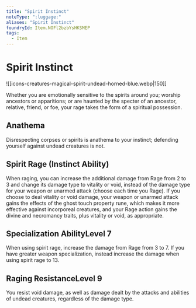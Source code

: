 ```yaml
---
title: "Spirit Instinct"
noteType: ":luggage:"
aliases: "Spirit Instinct"
foundryId: Item.NOFl2bzbYsHKSMEP
tags:
  - Item
---
```


# Spirit Instinct
![[icons-creatures-magical-spirit-undead-horned-blue.webp|150]]

Whether you are emotionally sensitive to the spirits around you; worship ancestors or apparitions; or are haunted by the specter of an ancestor, relative, friend, or foe, your rage takes the form of a spiritual possession.

## Anathema

Disrespecting corpses or spirits is anathema to your instinct; defending yourself against undead creatures is not.

## Spirit Rage (Instinct Ability)

When raging, you can increase the additional damage from Rage from 2 to 3 and change its damage type to vitality or void, instead of the damage type for your weapon or unarmed attack (choose each time you Rage). If you choose to deal vitality or void damage, your weapon or unarmed attack gains the effects of the ghost touch property rune, which makes it more effective against incorporeal creatures, and your Rage action gains the divine and necromancy traits, plus vitality or void, as appropriate.

## Specialization AbilityLevel 7

When using spirit rage, increase the damage from Rage from 3 to 7. If you have greater weapon specialization, instead increase the damage when using spirit rage to 13.

## Raging ResistanceLevel 9

You resist void damage, as well as damage dealt by the attacks and abilities of undead creatures, regardless of the damage type.

